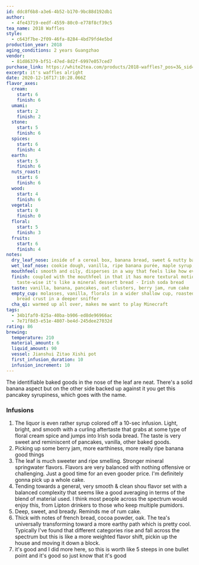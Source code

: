 ```yaml
---
id: ddc8f6b8-a3e6-4b52-b170-9bc88d192db1
author:
  - 4fe43719-eedf-4559-80c0-e778f8cf39c5
tea_name: 2018 Waffles
style:
  - c643f7be-2f09-46fa-8284-4bd79fd4e5bd
production_year: 2018
aging_conditions: 2 years Guangzhao
vendor:
  - 81d86379-bf51-47ed-8d2f-6997e057ced7
purchase_link: https://white2tea.com/products/2018-waffles?_pos=3&_sid=4eb2a61b7&_ss=r
excerpt: it's waffles alright
date: 2020-12-16T17:10:28.066Z
flavor_axes:
  cream:
    start: 6
    finish: 6
  umami:
    start: 2
    finish: 2
  stone:
    start: 5
    finish: 6
  spices:
    start: 6
    finish: 4
  earth:
    start: 5
    finish: 6
  nuts_roast:
    start: 6
    finish: 6
  wood:
    start: 4
    finish: 6
  vegetal:
    start: 0
    finish: 0
  floral:
    start: 5
    finish: 3
  fruits:
    start: 6
    finish: 4
notes:
  dry_leaf_nose: inside of a cereal box, banana bread, sweet & nutty baked goods
  wet_leaf_nose: cookie dough, vanilla, ripe banana purée, maple syrup, pancakes
  mouthfeel: smooth and oily, disperses in a way that feels like how evaporation looks
  finish: coupled with the mouthfeel in that it has more textural motion,
    taste-wise it's like a mineral dessert bread - Irish soda bread
  taste: vanilla, banana, pancakes, oat clusters, berry jam, rum cake
  empty_cup: molasses, vanilla, florals in a wider shallow cup, roasted spice and
    bread crust in a deeper sniffer
  cha_qi: warmed up all over, makes me want to play Minecraft
tags:
  - 34b1faf0-825a-40ba-b906-ed8de96966ac
  - 7e71f8d3-e51e-4807-be4d-245dee27032d
rating: 86
brewing:
  temperature: 210
  material_amount: 6
  liquid_amount: 90
  vessel: Jianshui Zitao Xishi pot
  first_infusion_duration: 10
  infusion_increment: 10
---
```

The identifiable baked goods in the nose of the leaf are neat. There's a solid banana aspect but on the other side backed up against it you get this pancakey syrupiness, which goes with the name.

### Infusions

1. The liquor is even rather syrup colored off a 10-sec infusion. Light, bright, and smooth with a curling aftertaste that grabs at some type of floral cream spice and jumps into Irish soda bread. The taste is very sweet and reminiscent of pancakes, vanilla, other baked goods.
2. Picking up some berry jam, more earthiness, more really ripe banana good things
3. The leaf is much sweeter and ripe smelling. Stronger mineral springwater flavors. Flavors are very balanced with nothing offensive or challenging. Just a good time for an even gooder price. I'm definitely gonna pick up a whole cake.
4. Tending towards a general, very smooth & clean shou flavor set with a balanced complexity that seems like a good averaging in terms of the blend of material used. I think most people across the spectrum would enjoy this, from Lipton drinkers to those who keep multiple pumidors.
5. Deep, sweet, and bready. Reminds me of rum cake.
6. Thick with notes of french bread, cocoa powder, oak. The tea's universally transforming toward a more earthy path which is pretty cool. Typically I've found that different categories rise and fall across the spectrum but this is like a more weighted flavor shift, pickin up the house and moving it down a block.
7. it's good and I did more here, so this is worth like 5 steeps in one bullet point and it's good so just know that it's good